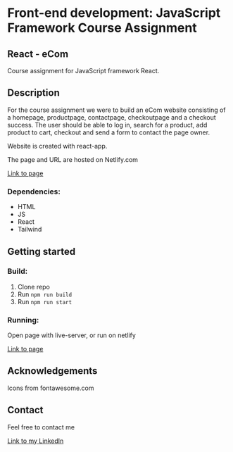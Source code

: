 # Front-end development: JavaScript Framework Course Assignment 
## React - eCom
Course assignment for JavaScript framework React. 

## Description
For the course assignment we were to build an eCom website consisting of a homepage, productpage, contactpage, checkoutpage and a checkout success. The user should be able to log in, search for a product, add product to cart, checkout and send a form to contact the page owner. 

Website is created with react-app.



The page and URL are hosted on Netlify.com

[Link to page](https://glowing-bombolone-c27aad.netlify.app/)

### Dependencies: 
* HTML
* JS
* React
* Tailwind

## Getting started
### Build: 
1. Clone repo
2. Run `npm run build`
3. Run `npm run start`

### Running: 
Open page with live-server, or run on netlify

[Link to page](https://glowing-bombolone-c27aad.netlify.app/)


## Acknowledgements
Icons from fontawesome.com

## Contact 
Feel free to contact me 

[Link to my LinkedIn](https://www.linkedin.com/in/ingeborg-sanna-a2805516a/)
